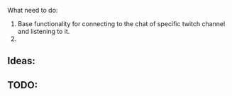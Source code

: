 What need to do:

1. Base functionality for connecting to the chat of specific twitch channel and listening to it.
2.

## Ideas:

## TODO:
